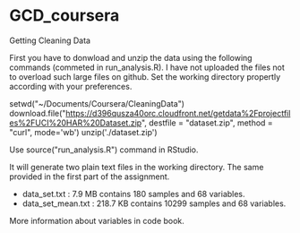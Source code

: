# GCD_coursera
Getting Cleaning Data

First you have to donwload and unzip the data using the following commands (commeted in run_analysis.R). 
I have not uploaded the files not to overload such large files on github.
Set the working directory propertly according with your preferences. 

setwd("~/Documents/Coursera/CleaningData")
download.file("https://d396qusza40orc.cloudfront.net/getdata%2Fprojectfiles%2FUCI%20HAR%20Dataset.zip", destfile = "dataset.zip", method = "curl", mode='wb')
unzip('./dataset.zip')

Use source("run_analysis.R") command in RStudio.

It will generate two plain text files in the working directory. The same provided in the first part of the assignment. 

* data_set.txt      : 7.9 MB contains 180 samples and 68 variables.
* data_set_mean.txt : 218.7 KB contains 10299 samples and 68 variables. 

More information about variables in code book. 
